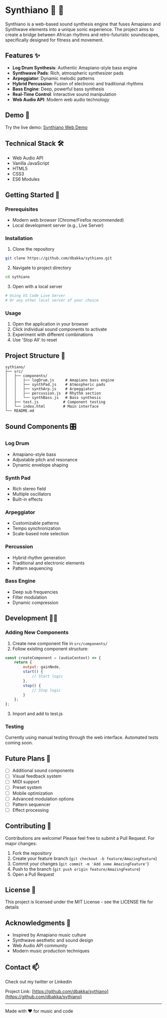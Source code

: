 # Synthiano 🎹 🌊

Synthiano is a web-based sound synthesis engine that fuses Amapiano and Synthwave elements into a unique sonic experience. The project aims to create a bridge between African rhythms and retro-futuristic soundscapes, specifically designed for fitness and movement.

## Features ✨

- **Log Drum Synthesis**: Authentic Amapiano-style bass engine
- **Synthwave Pads**: Rich, atmospheric synthesizer pads
- **Arpeggiator**: Dynamic melodic patterns
- **Hybrid Percussion**: Fusion of electronic and traditional rhythms
- **Bass Engine**: Deep, powerful bass synthesis
- **Real-Time Control**: Interactive sound manipulation
- **Web Audio API**: Modern web audio technology

## Demo 🎵

Try the live demo: [Synthiano Web Demo](https://dbakka.github.io/sythiano)

## Technical Stack 🛠

- Web Audio API
- Vanilla JavaScript
- HTML5
- CSS3
- ES6 Modules

## Getting Started 🚀

### Prerequisites

- Modern web browser (Chrome/Firefox recommended)
- Local development server (e.g., Live Server)

### Installation

1. Clone the repository
```bash
git clone https://github.com/dbakka/sythiano.git
```

2. Navigate to project directory
```bash
cd sythiano
```

3. Open with a local server
```bash
# Using VS Code Live Server
# Or any other local server of your choice
```

### Usage

1. Open the application in your browser
2. Click individual sound components to activate
3. Experiment with different combinations
4. Use 'Stop All' to reset

## Project Structure 📁

```
sythiano/
├── src/
│   ├── components/
│   │   ├── logDrum.js     # Amapiano bass engine
│   │   ├── synthPad.js    # Atmospheric pads
│   │   ├── synthArp.js    # Arpeggiator
│   │   ├── percussion.js  # Rhythm section
│   │   └── synthBass.js   # Bass synthesis
│   ├── test.js           # Component testing
│   └── index.html        # Main interface
└── README.md
```

## Sound Components 🎛

### Log Drum
- Amapiano-style bass
- Adjustable pitch and resonance
- Dynamic envelope shaping

### Synth Pad
- Rich stereo field
- Multiple oscillators
- Built-in effects

### Arpeggiator
- Customizable patterns
- Tempo synchronization
- Scale-based note selection

### Percussion
- Hybrid rhythm generation
- Traditional and electronic elements
- Pattern sequencing

### Bass Engine
- Deep sub frequencies
- Filter modulation
- Dynamic compression

## Development 👨‍💻

### Adding New Components

1. Create new component file in `src/components/`
2. Follow existing component structure:
```javascript
const createComponent = (audioContext) => {
    return {
        output: gainNode,
        start() {
            // Start logic
        },
        stop() {
            // Stop logic
        }
    };
};
```
3. Import and add to test.js

### Testing

Currently using manual testing through the web interface. Automated tests coming soon.

## Future Plans 🔮

- [ ] Additional sound components
- [ ] Visual feedback system
- [ ] MIDI support
- [ ] Preset system
- [ ] Mobile optimization
- [ ] Advanced modulation options
- [ ] Pattern sequencer
- [ ] Effect processing

## Contributing 🤝

Contributions are welcome! Please feel free to submit a Pull Request. For major changes:

1. Fork the repository
2. Create your feature branch (`git checkout -b feature/AmazingFeature`)
3. Commit your changes (`git commit -m 'Add some AmazingFeature'`)
4. Push to the branch (`git push origin feature/AmazingFeature`)
5. Open a Pull Request

## License 📝

This project is licensed under the MIT License - see the LICENSE file for details

## Acknowledgments 🙏

- Inspired by Amapiano music culture
- Synthwave aesthetic and sound design
- Web Audio API community
- Modern music production techniques

## Contact 📫
Check out my twitter or Linkedin

Project Link: [https://github.com/dbakka/sythiano](https://github.com/dbakka/sythiano)

---

Made with ❤️ for music and code